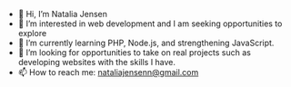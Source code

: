 - 👋 Hi, I’m Natalia Jensen
- 👀 I’m interested in web development and I am seeking opportunities to explore 
- 🌱 I’m currently learning PHP, Node.js, and strengthening JavaScript. 
- 💞️ I’m looking for opportunities to take on real projects such as developing websites with the skills I have. 
- 📫 How to reach me:
nataliajensenn@gmail.com

<!---
nizaguir/nizaguir is a ✨ special ✨ repository because its `README.md` (this file) appears on your GitHub profile.
You can click the Preview link to take a look at your changes.
--->
